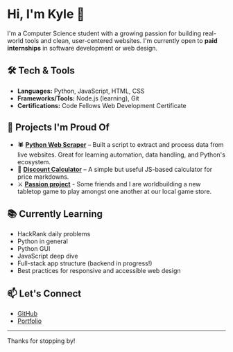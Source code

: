 # Hi, I'm Kyle 👋

I'm a Computer Science student with a growing passion for building real-world tools and clean, user-centered websites. I'm currently open to **paid internships** in software development or web design.

## 🛠️ Tech & Tools

- **Languages:** Python, JavaScript, HTML, CSS
- **Frameworks/Tools:** Node.js (learning), Git
- **Certifications:** Code Fellows Web Development Certificate

## 🚀 Projects I'm Proud Of

- 🕷 [**Python Web Scraper**](https://github.com/ikyle53/WH-Scraper) – Built a script to extract and process data from live websites. Great for learning automation, data handling, and Python's ecosystem.
- 💸 [**Discount Calculator**](https://github.com/ikyle53/JS-dicountCalculator) – A simple but useful JS-based calculator for price markdowns.
- ⚔️ [**Passion project**](https://github.com/ikyle53/passionProject) - Some friends and I are worldbuilding a new tabletop game to play amongst one another at our local game store.

## 📚 Currently Learning

- HackRank daily problems
- Python in general
- Python GUI
- JavaScript deep dive
- Full-stack app structure (backend in progress!)
- Best practices for responsive and accessible web design

## 📫 Let's Connect

- [GitHub](https://github.com/ikyle53)
- [Portfolio](https://kyle-honaker-portfolio.netlify.app/)

---

Thanks for stopping by!

